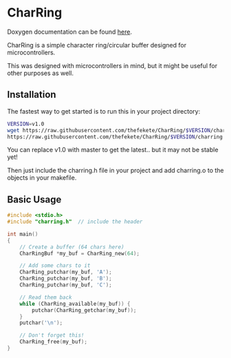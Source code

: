 # CharRing

Doxygen documentation can be found [here](http://thefekete.github.io/CharRing/).

CharRing is a simple character ring/circular buffer designed for microcontrollers.

This was designed with microcontrollers in mind, but it might be useful for other purposes as well.

## Installation
The fastest way to get started is to run this in your project directory:
```sh
VERSION=v1.0
wget https://raw.githubusercontent.com/thefekete/CharRing/$VERSION/charring.c \
https://raw.githubusercontent.com/thefekete/CharRing/$VERSION/charring.h
```
You can replace v1.0 with master to get the latest.. but it may not be stable yet!

Then just include the charring.h file in your project and add charring.o to the objects in your makefile.

## Basic Usage
```c
#include <stdio.h>
#include "charring.h"  // include the header

int main()
{
    // Create a buffer (64 chars here)
    CharRingBuf *my_buf = CharRing_new(64);

    // Add some chars to it
    CharRing_putchar(my_buf, 'A');
    CharRing_putchar(my_buf, 'B');
    CharRing_putchar(my_buf, 'C');

    // Read them back
    while (CharRing_available(my_buf)) {
        putchar(CharRing_getchar(my_buf));
    }
    putchar('\n');

    // Don't forget this!
    CharRing_free(my_buf);
}
```
